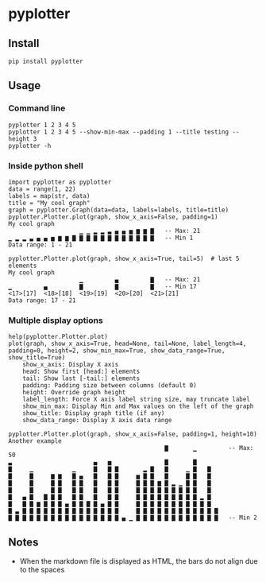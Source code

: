 # pyplotter

## Install

    pip install pyplotter

## Usage

### Command line

    pyplotter 1 2 3 4 5
    pyplotter 1 2 3 4 5 --show-min-max --padding 1 --title testing --height 3
    pyplotter -h

### Inside python shell

    import pyplotter as pyplotter
    data = range(1, 22)
    labels = map(str, data)
    title = "My cool graph"
    graph = pyplotter.Graph(data=data, labels=labels, title=title)
    pyplotter.Plotter.plot(graph, show_x_axis=False, padding=1)
    My cool graph
                        ▁ ▁ ▂ ▂ ▃ ▄ ▄ ▅ ▆ ▆ ▇   -- Max: 21
    ▁ ▂ ▂ ▃ ▄ ▄ ▅ ▆ ▆ ▇ ▇ ▇ ▇ ▇ ▇ ▇ ▇ ▇ ▇ ▇ ▇   -- Min 1
    Data range: 1 - 21

    pyplotter.Plotter.plot(graph, show_x_axis=True, tail=5)  # last 5 elements
    My cool graph
                        ▁         ▄         ▇   -- Max: 21
    ▁         ▄         ▇         ▇         ▇   -- Min 17
    <17>[17]  <18>[18]  <19>[19]  <20>[20]  <21>[21]
    Data range: 17 - 21

### Multiple display options

    help(pyplotter.Plotter.plot)
    plot(graph, show_x_axis=True, head=None, tail=None, label_length=4, padding=0, height=2, show_min_max=True, show_data_range=True, show_title=True)
        show_x_axis: Display X axis
        head: Show first [head:] elements
        tail: Show last [-tail:] elements
        padding: Padding size between columns (default 0)
        height: Override graph height
        label_length: Force X axis label string size, may truncate label
        show_min_max: Display Min and Max values on the left of the graph
        show_title: Display graph title (if any)
        show_data_range: Display X axis data range

    pyplotter.Plotter.plot(graph, show_x_axis=False, padding=1, height=10)
    Another example
                                                ▇       ▁         -- Max: 50
    ▃                       ▄   ▅               ▇       ▇
    ▇     ▁           ▁     ▇   ▇ ▇       ▂ ▇   ▇     ▁ ▇   ▇
    ▇     ▇     ▆ ▆   ▇ ▄   ▇   ▇ ▇     ▅ ▇ ▇   ▇     ▇ ▇   ▇
    ▇     ▇     ▇ ▇   ▇ ▇   ▇   ▇ ▇     ▇ ▇ ▇ ▆ ▇ ▂ ▁ ▇ ▇   ▇
    ▇     ▇     ▇ ▇   ▇ ▇   ▇   ▇ ▇     ▇ ▇ ▇ ▇ ▇ ▇ ▇ ▇ ▇   ▇
    ▇   ▄ ▇   ▇ ▇ ▇   ▇ ▇   ▇   ▇ ▇     ▇ ▇ ▇ ▇ ▇ ▇ ▇ ▇ ▇ ▂ ▇
    ▇   ▇ ▇ ▆ ▇ ▇ ▇ ▄ ▇ ▇ ▇ ▇ ▄ ▇ ▇     ▇ ▇ ▇ ▇ ▇ ▇ ▇ ▇ ▇ ▇ ▇
    ▇ ▃ ▇ ▇ ▇ ▇ ▇ ▇ ▇ ▇ ▇ ▇ ▇ ▇ ▇ ▇     ▇ ▇ ▇ ▇ ▇ ▇ ▇ ▇ ▇ ▇ ▇ ▇
    ▇ ▇ ▇ ▇ ▇ ▇ ▇ ▇ ▇ ▇ ▇ ▇ ▇ ▇ ▇ ▇ ▄ ▁ ▇ ▇ ▇ ▇ ▇ ▇ ▇ ▇ ▇ ▇ ▇ ▇   -- Min 2

## Notes

  - When the markdown file is displayed as HTML, the bars do not align due to the spaces
